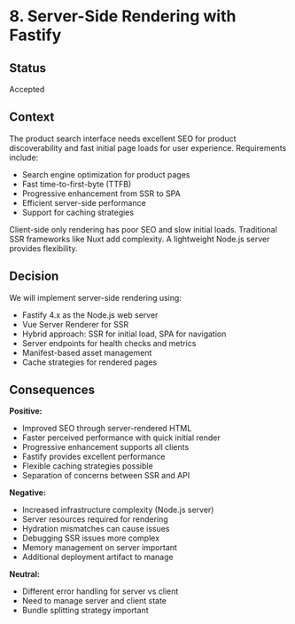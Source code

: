 # 8. Server-Side Rendering with Fastify

## Status

Accepted

## Context

The product search interface needs excellent SEO for product discoverability and fast initial page loads for user experience. Requirements include:
- Search engine optimization for product pages
- Fast time-to-first-byte (TTFB)
- Progressive enhancement from SSR to SPA
- Efficient server-side performance
- Support for caching strategies

Client-side only rendering has poor SEO and slow initial loads. Traditional SSR frameworks like Nuxt add complexity. A lightweight Node.js server provides flexibility.

## Decision

We will implement server-side rendering using:
- Fastify 4.x as the Node.js web server
- Vue Server Renderer for SSR
- Hybrid approach: SSR for initial load, SPA for navigation
- Server endpoints for health checks and metrics
- Manifest-based asset management
- Cache strategies for rendered pages

## Consequences

**Positive:**
- Improved SEO through server-rendered HTML
- Faster perceived performance with quick initial render
- Progressive enhancement supports all clients
- Fastify provides excellent performance
- Flexible caching strategies possible
- Separation of concerns between SSR and API

**Negative:**
- Increased infrastructure complexity (Node.js server)
- Server resources required for rendering
- Hydration mismatches can cause issues
- Debugging SSR issues more complex
- Memory management on server important
- Additional deployment artifact to manage

**Neutral:**
- Different error handling for server vs client
- Need to manage server and client state
- Bundle splitting strategy important